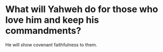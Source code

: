 # What will Yahweh do for those who love him and keep his commandments?

He will show covenant faithfulness to them.
